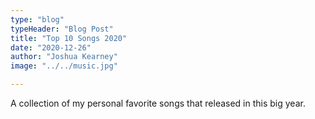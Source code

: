 ```yaml
---
type: "blog"
typeHeader: "Blog Post"
title: "Top 10 Songs 2020"
date: "2020-12-26"
author: "Joshua Kearney"
image: "../../music.jpg"

---
```


A collection of my personal favorite songs that released in this big year. 

